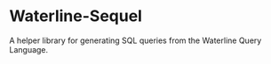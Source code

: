 Waterline-Sequel
====================

A helper library for generating SQL queries from the Waterline Query Language.
